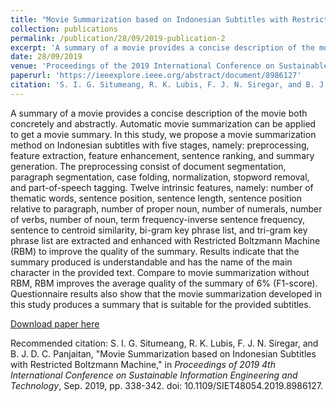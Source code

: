 ```yaml
---
title: "Movie Summarization based on Indonesian Subtitles with Restricted Boltzmann Machine"
collection: publications
permalink: /publication/28/09/2019-publication-2
excerpt: 'A summary of a movie provides a concise description of the movie both concretely and abstractly. Automatic movie summarization can be applied to get a movie summary. In this study, we propose a movie summarization method on Indonesian subtitles with five stages, namely: preprocessing, feature extraction, feature enhancement, sentence ranking, and summary generation. The preprocessing consist of document segmentation, paragraph segmentation, case folding, normalization, stopword removal, and part-of-speech tagging. Twelve intrinsic features, namely: number of thematic words, sentence position, sentence length, sentence position relative to paragraph, number of proper noun, number of numerals, number of verbs, number of noun, term frequency-inverse sentence frequency, sentence to centroid similarity, bi-gram key phrase list, and tri-gram key phrase list are extracted and enhanced with Restricted Boltzmann Machine (RBM) to improve the quality of the summary. Results indicate that the summary produced is understandable and has the name of the main character in the provided text. Compare to movie summarization without RBM, RBM improves the average quality of the summary of 6% (F1-score). Questionnaire results also show that the movie summarization developed in this study produces a summary that is suitable for the provided subtitles.'
date: 28/09/2019
venue: 'Proceedings of the 2019 International Conference on Sustainable Information Engineering and Technology, SIET 2019'
paperurl: 'https://ieeexplore.ieee.org/abstract/document/8986127'
citation: 'S. I. G. Situmeang, R. K. Lubis, F. J. N. Siregar, and B. J. D. C. Panjaitan, &quot;Movie Summarization based on Indonesian Subtitles with Restricted Boltzmann Machine,&quot; in <i>Proceedings of 2019 4th International Conference on Sustainable Information Engineering and Technology</i>, Sep. 2019, pp. 338-342. doi: 10.1109/SIET48054.2019.8986127.'
---
```

A summary of a movie provides a concise description of the movie both concretely and abstractly. Automatic movie summarization can be applied to get a movie summary. In this study, we propose a movie summarization method on Indonesian subtitles with five stages, namely: preprocessing, feature extraction, feature enhancement, sentence ranking, and summary generation. The preprocessing consist of document segmentation, paragraph segmentation, case folding, normalization, stopword removal, and part-of-speech tagging. Twelve intrinsic features, namely: number of thematic words, sentence position, sentence length, sentence position relative to paragraph, number of proper noun, number of numerals, number of verbs, number of noun, term frequency-inverse sentence frequency, sentence to centroid similarity, bi-gram key phrase list, and tri-gram key phrase list are extracted and enhanced with Restricted Boltzmann Machine (RBM) to improve the quality of the summary. Results indicate that the summary produced is understandable and has the name of the main character in the provided text. Compare to movie summarization without RBM, RBM improves the average quality of the summary of 6% (F1-score). Questionnaire results also show that the movie summarization developed in this study produces a summary that is suitable for the provided subtitles.

[Download paper here](https://ieeexplore.ieee.org/abstract/document/8986127)

Recommended citation: S. I. G. Situmeang, R. K. Lubis, F. J. N. Siregar, and B. J. D. C. Panjaitan, "Movie Summarization based on Indonesian Subtitles with Restricted Boltzmann Machine," in <i>Proceedings of 2019 4th International Conference on Sustainable Information Engineering and Technology</i>, Sep. 2019, pp. 338-342. doi: 10.1109/SIET48054.2019.8986127.